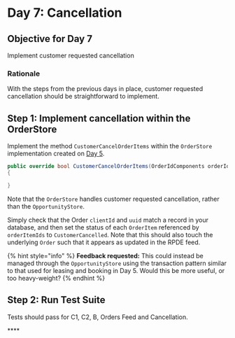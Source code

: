 # Day 7: Cancellation

## **Objective for Day 7**

Implement customer requested cancellation

### Rationale

With the steps from the previous days in place, customer requested cancellation should be straightforward to implement.

## Step **1**: Implement cancellation within the OrderStore

Implement the method `CustomerCancelOrderItems` within the  `OrderStore` implementation created on [Day 5](day-5-b-and-delete-order.md).

```csharp
public override bool CustomerCancelOrderItems(OrderIdComponents orderId, SellerIdComponents sellerId, OrderIdTemplate orderIdTemplate, List<OrderIdComponents> orderItemIds)
{

}
```

Note that the `OrderStore` handles customer requested cancellation, rather than the `OpportunityStore`.

Simply check that the Order `clientId` and `uuid` match a record in your database, and then set the status of each `OrderItem` referenced by `orderItemIds` to `CustomerCancelled`. Note that this should also touch the underlying `Order` such that it appears as updated in the RPDE feed.

{% hint style="info" %}
**Feedback requested:** This could instead be managed through the `OpportunityStore` using the transaction pattern similar to that used for leasing and booking in Day 5.  Would this be more useful, or too heavy-weight?
{% endhint %}

## Step 2: Run Test Suite

Tests should pass for C1, C2, B, Orders Feed and Cancellation.

\*\*\*\*


